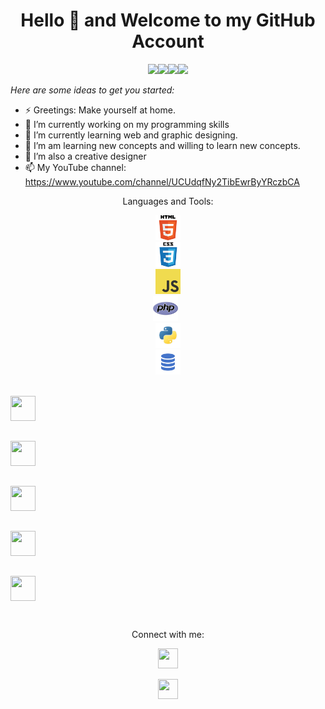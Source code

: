  <h1 align="center">Hello 👋 and Welcome to my GitHub Account </h1>
                                                                          

<p align="center"><img src="https://img.shields.io/badge/Thinking-Out of the box-Blue"><img src="https://img.shields.io/badge/Passion-Coding-Blue"><img src="https://img.shields.io/badge/Mentality-Stoic-red"><img src="https://img.shields.io/badge/Interests-Charity-Blue"></p>


*Here are some ideas to get you started:*

- ⚡ Greetings: Make yourself at home. 
- 🔭 I’m currently working on my programming skills 
- 🌱 I’m currently learning web and graphic designing.
- 👯 I’m am learning new concepts and willing to learn new concepts.
- 🤔 I’m also a creative designer
- 📫 My YouTube channel: https://www.youtube.com/channel/UCUdqfNy2TibEwrByYRczbCA



<p align="center">Languages and Tools:</p> 

<p align="center"><code><img width="40" height="40" src="https://raw.githubusercontent.com/github/explore/80688e429a7d4ef2fca1e82350fe8e3517d3494d/topics/html/html.png">
<img width="40" height="40" src="https://raw.githubusercontent.com/github/explore/80688e429a7d4ef2fca1e82350fe8e3517d3494d/topics/css/css.png">
<img width="40" height="40" src="https://raw.githubusercontent.com/github/explore/80688e429a7d4ef2fca1e82350fe8e3517d3494d/topics/javascript/javascript.png">
<img width="40" height="40" src="https://raw.githubusercontent.com/github/explore/80688e429a7d4ef2fca1e82350fe8e3517d3494d/topics/php/php.png"> 
<img width="40" height="40" src="https://raw.githubusercontent.com/github/explore/5c058a388828bb5fde0bcafd4bc867b5bb3f26f3/topics/python/python.png">
<img width="40" height="40" src="https://raw.githubusercontent.com/github/explore/80688e429a7d4ef2fca1e82350fe8e3517d3494d/topics/sql/sql.png"></p>
<img width="40" height="40" src="https://cdn.jsdelivr.net/npm/simple-icons@v3/icons/adobephotoshop.svg"></p>
<img width="40" height="40" src="https://cdn.jsdelivr.net/npm/simple-icons@v3/icons/adobeillustrator.svg"></p>
<img width="40" height="40" src="https://cdn.jsdelivr.net/npm/simple-icons@v3/icons/adobeindesign.svg"></p>
<img width="40" height="40" src="https://simpleicons.org/icons/adobepremierepro.svg"></p>
<img width="40" height="40" src="https://simpleicons.org/icons/adobeaftereffects.svg"></p>
</code>


<p align="center">Connect with me:</p>

<p align="center"><img height="32" width="32" src="https://cdn.jsdelivr.net/npm/simple-icons@v3/icons/linkedin.svg" /></p>
<p align="center"><img height="32" width="32" src="https://cdn.jsdelivr.net/npm/simple-icons@v3/icons/youtube.svg" /></p>
